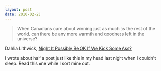 ```yaml
---
layout: post
date: 2010-02-20
---
```


>When Canadians care about winning just as much as the rest of the world, can there be any more warmth and goodness left in the universe?

Dahlia Lithwick, [Might It Possibly Be OK If We Kick Some Ass?](https://slate.com/culture/2010/02/why-the-world-finds-canada-s-quest-for-olympic-gold-strange-and-adorable.html)

I wrote about half a post just like this in my head last night when I couldn't sleep. Read this one while I sort mine out. 
